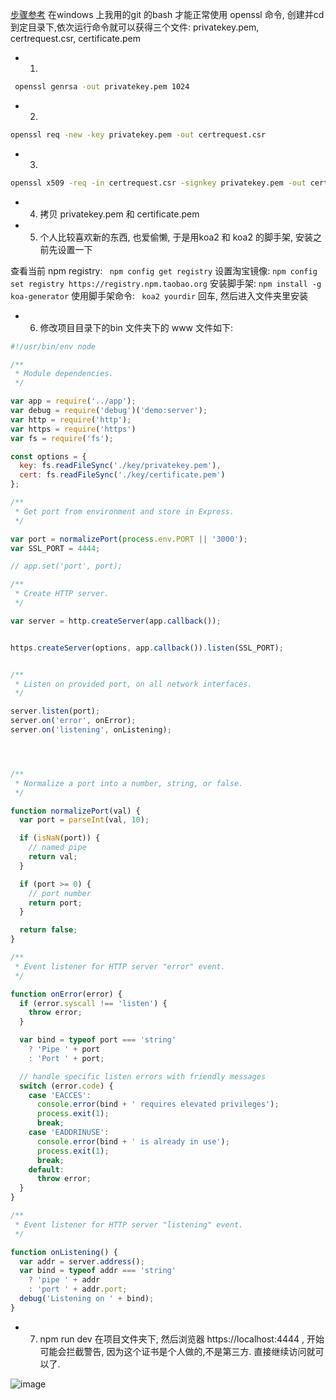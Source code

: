 [步骤参考](https://blog.csdn.net/weixin_38946164/article/details/107981042)
在windows 上我用的git 的bash 才能正常使用 openssl 命令, 创建并cd到定目录下,依次运行命令就可以获得三个文件: privatekey.pem, certrequest.csr, certificate.pem

- 1.
```bash
 openssl genrsa -out privatekey.pem 1024
```

- 2.
```bash
openssl req -new -key privatekey.pem -out certrequest.csr
```

- 3.
```bash
openssl x509 -req -in certrequest.csr -signkey privatekey.pem -out certificate.pem
```

- 4. 拷贝 privatekey.pem  和 certificate.pem

- 5. 个人比较喜欢新的东西, 也爱偷懒, 于是用koa2 和 koa2 的脚手架, 安装之前先设置一下

查看当前 npm registry: ``` npm config get registry```
设置淘宝镜像: ```npm config set registry https://registry.npm.taobao.org```
安装脚手架: ```npm install -g koa-generator```
使用脚手架命令: ``` koa2 yourdir``` 回车, 然后进入文件夹里安装

- 6. 修改项目目录下的bin 文件夹下的 www 文件如下:

```js
#!/usr/bin/env node

/**
 * Module dependencies.
 */

var app = require('../app');
var debug = require('debug')('demo:server');
var http = require('http');
var https = require('https')
var fs = require('fs');

const options = {
  key: fs.readFileSync('./key/privatekey.pem'),
  cert: fs.readFileSync('./key/certificate.pem')
};

/**
 * Get port from environment and store in Express.
 */

var port = normalizePort(process.env.PORT || '3000');
var SSL_PORT = 4444;

// app.set('port', port);

/**
 * Create HTTP server.
 */

var server = http.createServer(app.callback());


https.createServer(options, app.callback()).listen(SSL_PORT);


/**
 * Listen on provided port, on all network interfaces.
 */

server.listen(port);
server.on('error', onError);
server.on('listening', onListening);




/**
 * Normalize a port into a number, string, or false.
 */

function normalizePort(val) {
  var port = parseInt(val, 10);

  if (isNaN(port)) {
    // named pipe
    return val;
  }

  if (port >= 0) {
    // port number
    return port;
  }

  return false;
}

/**
 * Event listener for HTTP server "error" event.
 */

function onError(error) {
  if (error.syscall !== 'listen') {
    throw error;
  }

  var bind = typeof port === 'string'
    ? 'Pipe ' + port
    : 'Port ' + port;

  // handle specific listen errors with friendly messages
  switch (error.code) {
    case 'EACCES':
      console.error(bind + ' requires elevated privileges');
      process.exit(1);
      break;
    case 'EADDRINUSE':
      console.error(bind + ' is already in use');
      process.exit(1);
      break;
    default:
      throw error;
  }
}

/**
 * Event listener for HTTP server "listening" event.
 */

function onListening() {
  var addr = server.address();
  var bind = typeof addr === 'string'
    ? 'pipe ' + addr
    : 'port ' + addr.port;
  debug('Listening on ' + bind);
}

```

- 7. npm run dev 在项目文件夹下, 然后浏览器 https://localhost:4444 , 开始可能会拦截警告, 因为这个证书是个人做的,不是第三方. 直接继续访问就可以了.

![image](https://user-images.githubusercontent.com/10356819/221135602-d33942be-7417-4bab-bded-8ca5faba6bfc.png)




